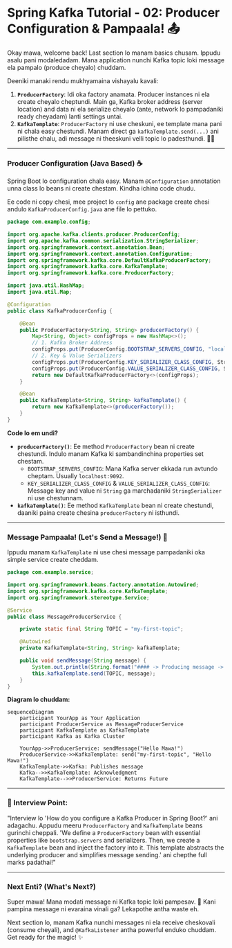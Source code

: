 # Spring Kafka Tutorial - 02: Producer Configuration & Pampaala! 📤

Okay mawa, welcome back! Last section lo manam basics chusam. Ippudu asalu pani modaledadam. Mana application nunchi Kafka topic loki message ela pampalo (produce cheyalo) chuddam.

Deeniki manaki rendu mukhyamaina vishayalu kavali:
1.  **`ProducerFactory`**: Idi oka factory anamata. Producer instances ni ela create cheyalo cheptundi. Main ga, Kafka broker address (server location) and data ni ela serialize cheyalo (ante, network lo pampadaniki ready cheyadam) lanti settings untai.
2.  **`KafkaTemplate`**: `ProducerFactory` ni use cheskuni, ee template mana pani ni chala easy chestundi. Manam direct ga `kafkaTemplate.send(...)` ani pilisthe chalu, adi message ni theeskuni velli topic lo padesthundi. 🦸‍♂️

---

### Producer Configuration (Java Based) ☕

Spring Boot lo configuration chala easy. Manam `@Configuration` annotation unna class lo beans ni create chestam. Kindha ichina code chudu.

Ee code ni copy chesi, mee project lo `config` ane package create chesi andulo `KafkaProducerConfig.java` ane file lo pettuko.

```java
package com.example.config;

import org.apache.kafka.clients.producer.ProducerConfig;
import org.apache.kafka.common.serialization.StringSerializer;
import org.springframework.context.annotation.Bean;
import org.springframework.context.annotation.Configuration;
import org.springframework.kafka.core.DefaultKafkaProducerFactory;
import org.springframework.kafka.core.KafkaTemplate;
import org.springframework.kafka.core.ProducerFactory;

import java.util.HashMap;
import java.util.Map;

@Configuration
public class KafkaProducerConfig {

    @Bean
    public ProducerFactory<String, String> producerFactory() {
        Map<String, Object> configProps = new HashMap<>();
        // 1. Kafka Broker Address
        configProps.put(ProducerConfig.BOOTSTRAP_SERVERS_CONFIG, "localhost:9092");
        // 2. Key & Value Serializers
        configProps.put(ProducerConfig.KEY_SERIALIZER_CLASS_CONFIG, StringSerializer.class);
        configProps.put(ProducerConfig.VALUE_SERIALIZER_CLASS_CONFIG, StringSerializer.class);
        return new DefaultKafkaProducerFactory<>(configProps);
    }

    @Bean
    public KafkaTemplate<String, String> kafkaTemplate() {
        return new KafkaTemplate<>(producerFactory());
    }
}
```

**Code lo em undi?**
*   **`producerFactory()`**: Ee method `ProducerFactory` bean ni create chestundi. Indulo manam Kafka ki sambandinchina properties set chestam.
    *   `BOOTSTRAP_SERVERS_CONFIG`: Mana Kafka server ekkada run avtundo cheptam. Usually `localhost:9092`.
    *   `KEY_SERIALIZER_CLASS_CONFIG` & `VALUE_SERIALIZER_CLASS_CONFIG`: Message key and value ni `String` ga marchadaniki `StringSerializer` ni use chestunnam.
*   **`kafkaTemplate()`**: Ee method `KafkaTemplate` bean ni create chestundi, daaniki paina create chesina `producerFactory` ni isthundi.

---

### Message Pampaala! (Let's Send a Message!) 🚀

Ippudu manam `KafkaTemplate` ni use chesi message pampadaniki oka simple service create cheddam.

```java
package com.example.service;

import org.springframework.beans.factory.annotation.Autowired;
import org.springframework.kafka.core.KafkaTemplate;
import org.springframework.stereotype.Service;

@Service
public class MessageProducerService {

    private static final String TOPIC = "my-first-topic";

    @Autowired
    private KafkaTemplate<String, String> kafkaTemplate;

    public void sendMessage(String message) {
        System.out.println(String.format("#### -> Producing message -> %s", message));
        this.kafkaTemplate.send(TOPIC, message);
    }
}
```

**Diagram lo chuddam:**

```mermaid
sequenceDiagram
    participant YourApp as Your Application
    participant ProducerService as MessageProducerService
    participant KafkaTemplate as KafkaTemplate
    participant Kafka as Kafka Cluster

    YourApp->>ProducerService: sendMessage("Hello Mawa!")
    ProducerService->>KafkaTemplate: send("my-first-topic", "Hello Mawa!")
    KafkaTemplate->>Kafka: Publishes message
    Kafka-->>KafkaTemplate: Acknowledgment
    KafkaTemplate-->>ProducerService: Returns Future
```

---

### 📝 Interview Point:

"Interview lo 'How do you configure a Kafka Producer in Spring Boot?' ani adagachu. Appudu meeru `ProducerFactory` and `KafkaTemplate` beans gurinchi cheppali. 'We define a `ProducerFactory` bean with essential properties like `bootstrap.servers` and serializers. Then, we create a `KafkaTemplate` bean and inject the factory into it. This template abstracts the underlying producer and simplifies message sending.' ani chepthe full marks padathai!"

---

### Next Enti? (What's Next?)

Super mawa! Mana modati message ni Kafka topic loki pampesav. 🥳 Kani pampina message ni evaraina vinali ga? Lekapothe antha waste eh.

Next section lo, manam Kafka nunchi messages ni ela receive cheskovali (consume cheyali), and `@KafkaListener` antha powerful enduko chuddam. Get ready for the magic! ✨